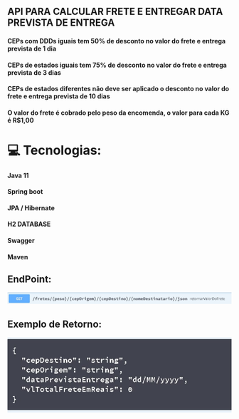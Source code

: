## API PARA CALCULAR FRETE E ENTREGAR DATA PREVISTA DE ENTREGA

#### CEPs com DDDs iguais tem 50% de desconto no valor do frete e entrega prevista de 1 dia

#### CEPs de estados iguais tem 75% de desconto no valor do frete e entrega prevista de 3 dias

#### CEPs de estados diferentes não deve ser aplicado o desconto no valor do frete e entrega prevista de 10 dias

#### O valor do frete é cobrado pelo peso da encomenda, o valor para cada KG é R$1,00

# 💻 Tecnologias:

#### Java 11

#### Spring boot

#### JPA / Hibernate

#### H2 DATABASE

#### Swagger

#### Maven

## EndPoint:

![EndPoints](https://github.com/brunogabriel99/calcular-frete-api/blob/main/rota.jpg)

## Exemplo de Retorno:

![Json](https://github.com/brunogabriel99/calcular-frete-api/blob/main/Response.jpg)
